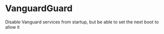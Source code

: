 # VanguardGuard
Disable Vanguard services from startup, but be able to set the next boot to allow it
